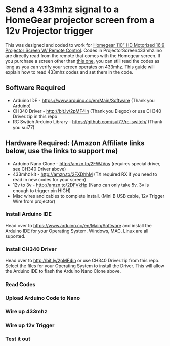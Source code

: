 # Send a 433mhz signal to a HomeGear projector screen from a 12v Projector trigger
This was designed and coded to work for [Homegear 110” HD Motorized 16:9 Projector Screen W/ Remote Control](http://amzn.to/2ppoBB0). Codes in ProjectorScreen433mhz.ino are directly read from the remote that comes with the Homegear screen. If you purchase a screen other than [this one](http://amzn.to/2ppoBB0), you can still read the codes as long as you can verify your screen operates on 433mhz. This guide will explain how to read 433mhz codes and set them in the code.


## Software Required
* Arduino IDE - https://www.arduino.cc/en/Main/Software (Thank you Arduino)
* CH340 Driver - http://bit.ly/2pMF4in (Thank you Elegoo) or use CH340 Driver.zip in this repo
* RC Swtich Arduino Library - https://github.com/sui77/rc-switch/ (Thank you sui77)

## Hardware Required: (Amazon Affiliate links below, use the links to support me)
* Arduino Nano Clone - http://amzn.to/2FWJVos (requires special driver, see CH340 Driver above)
* 433mhz kit - http://amzn.to/2FXDhhM (TX required RX if you need to read in new codes for your screen)
* 12v to 3v - http://amzn.to/2DFVkHp (Nano can only take 5v. 3v is enough to trigger pin HIGH)
* Misc wires and cables to complete install. (Mini B USB cable, 12v Trigger Wire from projector)


### Install Arduino IDE
Head over to https://www.arduino.cc/en/Main/Software and install the Arduino IDE for your Operating System. Windows, MAC, Linux are all suported.

### Install CH340 Driver
Head over to http://bit.ly/2pMF4in or use CH340 Driver.zip from this repo.
Select the files for your Operating System to install the Driver. This will allow the Arduino IDE to flash the Arduino Nano Clone above.
### Read Codes
### Upload Arduino Code to Nano
### Wire up 433mhz
### Wire up 12v Trigger
### Test it out

